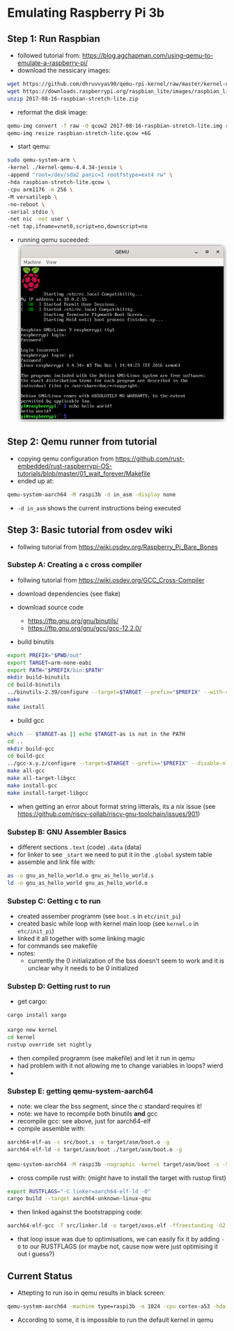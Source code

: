 # Emulating Raspberry Pi 3b

## Step 1: Run Raspbian
- followed tutorial from: <https://blog.agchapman.com/using-qemu-to-emulate-a-raspberry-pi/>
- download the nessicary images:
```bash
wget https://github.com/dhruvvyas90/qemu-rpi-kernel/raw/master/kernel-qemu-4.4.34-jessie
wget https://downloads.raspberrypi.org/raspbian_lite/images/raspbian_lite-2017-08-17/2017-08-16-raspbian-stretch-lite.zip
unzip 2017-08-16-raspbian-stretch-lite.zip
```
- reformat the disk image:
```bash
qemu-img convert -f raw -O qcow2 2017-08-16-raspbian-stretch-lite.img raspbian-stretch-lite.qcow2
qemu-img resize raspbian-stretch-lite.qcow +6G
```
- start qemu:
```bash
sudo qemu-system-arm \
-kernel ./kernel-qemu-4.4.34-jessie \
-append "root=/dev/sda2 panic=1 rootfstype=ext4 rw" \
-hda raspbian-stretch-lite.qcow \
-cpu arm1176 -m 256 \
-M versatilepb \
-no-reboot \
-serial stdio \
-net nic -net user \
-net tap,ifname=vnet0,script=no,downscript=no
```
- running qemu suceeded:
![qemu with raspbian](./images/rasbian_qemu_custom_kernel.png)

## Step 2: Qemu runner from tutorial
- copying qemu configuration from <https://github.com/rust-embedded/rust-raspberrypi-OS-tutorials/blob/master/01_wait_forever/Makefile>
- ended up at:
```bash
qemu-system-aarch64 -M raspi3b -d in_asm -display none
```
- `-d in_asm` shows the current instructions being executed

## Step 3: Basic tutorial from osdev wiki
- follwing tutorial from <https://wiki.osdev.org/Raspberry_Pi_Bare_Bones>
### Substep A: Creating a c cross compiler
- follwing tutorial from <https://wiki.osdev.org/GCC_Cross-Compiler>
- download dependencies (see flake)
- download source code
    - <https://ftp.gnu.org/gnu/binutils/>
    - <https://ftp.gnu.org/gnu/gcc/gcc-12.2.0/>

- build binutils
```bash
export PREFIX="$PWD/out"
export TARGET=arm-none-eabi
export PATH="$PREFIX/bin:$PATH"
mkdir build-binutils
cd build-binutils
../binutils-2.39/configure --target=$TARGET --prefix="$PREFIX" --with-sysroot --disable-nls --disable-werror
make 
make install
```
- build gcc
```bash
which -- $TARGET-as || echo $TARGET-as is not in the PATH
cd ..
mkdir build-gcc
cd build-gcc
../gcc-x.y.z/configure --target=$TARGET --prefix="$PREFIX" --disable-nls --enable-languages=c,c++ --without-headers
make all-gcc
make all-target-libgcc
make install-gcc
make install-target-libgcc
```
- when getting an error about format string litterals, its a nix issue (see <https://github.com/riscv-collab/riscv-gnu-toolchain/issues/901>)

### Substep B: GNU Assembler Basics
- different sections `.text` (code) `.data` (data)
- for linker to see `_start` we need to put it in the `.global` system table
- assemble and link file with:
```bash
as -o gnu_as_hello_world.o gnu_as_hello_world.s
ld -o gnu_as_hello_world gnu_as_hello_world.o
```

### Substep C: Getting c to run
- created assember programm (see `boot.s` in `etc/init_pi`)
- created basic while loop with kernel main loop (see `kernel.o` in `etc/init_pi`)
- linked it all together with some linking magic
- for commands see makefile
- notes:
    - currently the 0 initialization of the bss doesn't seem to work and it is unclear why it needs to be 0 initialized

### Substep D: Getting rust to run
- get cargo:
```bash
cargo install xargo

xargo new kernel
cd kernel
rustup override set nightly
```
- then compiled programm (see makefile) and let it run in qemu
- had problem with it not allowing me to change variables in loops? wierd
- 

### Substep E: getting qemu-system-aarch64
- note: we clear the bss segment, since the c standard requires it!
- note: we have to recompile both binutils **and** gcc
- recompile gcc: see above, just for aarch64-elf 
- compile assemble with:
```bash
aarch64-elf-as -c src/boot.s -o target/asm/boot.o -g
aarch64-elf-ld -o target/asm/boot ./target/asm/boot.o -g

qemu-system-aarch64 -M raspi3b -nographic -kernel target/asm/boot -s -S
```
- cross compile rust with: (might have to install the target with rustup first)
```bash
export RUSTFLAGS="-C linker=aarch64-elf-ld -O"
cargo build --target aarch64-unknown-linux-gnu
```
- then linked against the bootstrapping code:
```bash
aarch64-elf-gcc -T src/linker.ld -o target/oxos.elf -ffreestanding -O2 -nostdlib target/asm/boot.o target/aarch64-unknown-linux-gnu/debug/liboxos.rlib -g
```
- that loop issue was due to optimisations, we can easily fix it by adding `-O` to our RUSTFLAGS (or maybe not, cause now were just optimising it out i guess?)

## Current Status

- Attepting to run iso in qemu results in black screen:
```bash
qemu-system-aarch64 -machine type=raspi3b -m 1024 -cpu cortex-a53 -hda ubuntu.img
```
- According to some, it is impossible to run the default kernel in qemu


